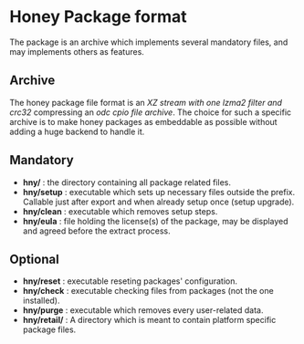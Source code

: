 # Honey Package format

The package is an archive which implements several mandatory files, and may implements others as features.

## Archive
The honey package file format is an _XZ stream with one lzma2 filter and crc32_ compressing an _odc cpio file archive_.
The choice for such a specific archive is to make honey packages as embeddable as possible without adding a huge backend to handle it.

## Mandatory
- **hny/** : the directory containing all package related files.
- **hny/setup** : executable which sets up necessary files outside the prefix. Callable just after export and when already setup once (setup upgrade).
- **hny/clean** : executable which removes setup steps.
- **hny/eula** : file holding the license(s) of the package, may be displayed and agreed before the extract process.

## Optional
- **hny/reset** : executable reseting packages' configuration.
- **hny/check** : executable checking files from packages (not the one installed).
- **hny/purge** : executable which removes every user-related data.
- **hny/retail/** : A directory which is meant to contain platform specific package files.

